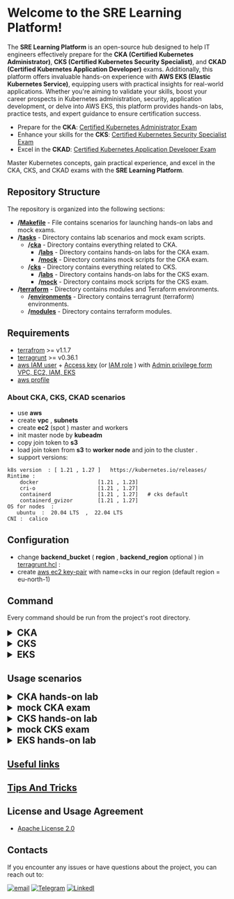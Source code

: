 # Welcome to the SRE Learning Platform!

The **SRE Learning Platform** is an open-source hub designed to help IT engineers effectively prepare for the **CKA (Certified Kubernetes Administrator)**, **CKS (Certified Kubernetes Security Specialist)**, and **CKAD (Certified Kubernetes Application Developer)** exams. Additionally, this platform offers invaluable hands-on experience with **AWS EKS (Elastic Kubernetes Service)**, equipping users with practical insights for real-world applications. Whether you're aiming to validate your skills, boost your career prospects in Kubernetes administration, security, application development, or delve into AWS EKS, this platform provides hands-on labs, practice tests, and expert guidance to ensure certification success.

- Prepare for the **CKA**: [Certified Kubernetes Administrator Exam](https://training.linuxfoundation.org/certification/certified-kubernetes-administrator-cka/)
- Enhance your skills for the **CKS**: [Certified Kubernetes Security Specialist Exam](https://training.linuxfoundation.org/certification/certified-kubernetes-security-specialist/)
- Excel in the **CKAD**: [Certified Kubernetes Application Developer Exam](https://training.linuxfoundation.org/certification/certified-kubernetes-application-developer-ckad/)

Master Kubernetes concepts, gain practical experience, and excel in the CKA, CKS, and CKAD exams with the **SRE Learning Platform**.


## Repository Structure

The repository is organized into the following sections:

- **/[Makefile](Makefile)** - File contains scenarios for launching hands-on labs and mock exams.
- **/[tasks](tasks)** - Directory contains lab scenarios and mock exam scripts.
  - **/[cka](tasks%2Fcka)** - Directory contains everything related to CKA.
    - **/[labs](tasks%2Fcka%2Flabs)**  - Directory  contains hands-on labs for the CKA exam.
    - **/[mock](tasks%2Fcka%2Fmock)**  - Directory contains mock scripts for the CKA exam.
  - **/[cks](tasks%2Fcks)** - Directory contains everything related to CKS.
    - **/[labs](tasks%2Fcks%2Flabs)**  - Directory contains hands-on labs for the CKS exam.
    - **/[mock](tasks%2Fcks%2Fmock)**  - Directory contains mock scripts for the CKS exam.
- **/[terraform](terraform)** - Directory contains  modules and Terraform environments.
  - **/[environments](terraform%2Fenvironments)** - Directory contains terragrunt (terraform) environments.
  - **/[modules](terraform%2Fmodules)** - Directory contains terraform modules.

## Requirements
- [terrafrom](https://developer.hashicorp.com/terraform/tutorials/aws-get-started/install-cli)  >= v1.1.7
- [terragrunt](https://terragrunt.gruntwork.io/docs/getting-started/install/) >= v0.36.1
- [aws IAM user](https://docs.aws.amazon.com/IAM/latest/UserGuide/id_users_create.html)  + [Access key](https://docs.aws.amazon.com/IAM/latest/UserGuide/id_credentials_access-keys.html)  (or [IAM role](https://docs.aws.amazon.com/IAM/latest/UserGuide/id_roles.html) ) with  [Admin privilege  form VPC, EC2, IAM, EKS](https://docs.aws.amazon.com/IAM/latest/UserGuide/access_policies.html)
- [aws profile](https://docs.aws.amazon.com/cli/latest/userguide/cli-configure-files.html)


### About CKA, CKS, CKAD scenarios
- use **aws**
- create **vpc** , **subnets**
- create  **ec2** (spot ) master and workers
- init master node by **kubeadm**
- copy join token to **s3**
- load   join token  from **s3** to **worker node** and join to the cluster .
- support versions:
````
k8s version  : [ 1.21 , 1.27 ]   https://kubernetes.io/releases/
Rintime :
    docker                   [1.21 , 1.23]
    cri-o                    [1.21 , 1.27]
    containerd               [1.21 , 1.27]   # cks default
    containerd_gvizor        [1.21 , 1.27]
OS for nodes  :
   ubuntu  :  20.04 LTS  ,  22.04 LTS
CNI :  calico
````

## Configuration
- change  **backend_bucket** ( **region** , **backend_region**  optional ) in [terragrunt.hcl](terraform%2Fenvironments%2Fterragrunt.hcl#L4) :
- create  [aws ec2 key-pair](https://docs.aws.amazon.com/AWSEC2/latest/UserGuide/create-key-pairs.html) with name=cks  in our region (default region = eu-north-1)


## Command
Every command should be run from the project's root directory.
<details>
  <summary style="font-weight: bold; font-size: 1.5em;">CKA</summary>

- ``make run_cka_vpc``  - create vpc for CKA hands-on labs
- ``TASK=01 make run_cka_k8s_task`` - create cka [hands-on labs](tasks%2Fcka%2Flabs)  [number 01](tasks%2Fcka%2Flabs%2F01)
- ``make delete_cka_k8s`` - delete cka hands-on labs
- ``make delete_cka_vpc`` - delete vpc for CKA hands-on labs
- ``TASK=01 make run_cka_k8s_mock`` - create mock  CKA exam [number 01](tasks%2Fcka%2Fmock%2F01)
- ``make delete_cka_k8s_mock`` - delete mock  CKA exam
</details>

<details>
  <summary style="font-weight: bold; font-size: 1.5em;">CKS</summary>

- ``make run_cks_vpc``  - create vpc for CKS hands-on labs
- ``TASK=10 make run_cks_k8s_task`` - create cks [hands-on labs](tasks%2Fcks%2Flabs)  [number 10](tasks%2Fcks%2Flabs%2F10)
- ``make delete_cks_k8s`` - delete cks hands-on labs
- ``make delete_cks_vpc`` - delete vpc for CKS hands-on labs
- ``TASK=01 make run_cks_k8s_mock`` - create mock  CKS exam [number 01](tasks%2Fcks%2Fmock%2F01)
- ``make delete_cks_k8s_mock`` - delete mock  CKS exam
</details>

<details>
  <summary style="font-weight: bold; font-size: 1.5em;">EKS</summary>

- ``TASK={lab_number} make run_eks_task`` create hands-on lab
- ``make delete_eks_task`` delete eks lab cluster
</details>

## Usage scenarios
<details>
  <summary style="font-weight: bold; font-size: 1.5em;">CKA hands-on lab</summary>

- create vpc for CKA hands-on labs ``make run_cka_vpc``
- choose [a hands-on lab](tasks%2Fcka%2Flabs) number
- change **ami_id** in ``{lab_number}/scripts/terragrunt.hcl``  if you changed **region**
- create cka lab cluster ``TASK={lab_number} make run_cka_k8s_task``
- find {master_external_ip} in terraform output
- log in to master node via ssh  ``ssh ubuntu@{master_external_ip} -i {key}``
- check init logs `` tail -f /var/log/cloud-init-output.log ``
- read lab descriptions in ``{lab_number}/README.MD``
- check solution in ``{lab_number}/SOLUTION.MD``
- delete cka lab cluster ``make delete_cka_k8s_task``
- clean cka lab cluster ``.terraform`` folder  ``make clean_cka_k8s ``
</details>

<details>
  <summary style="font-weight: bold; font-size: 1.5em;">mock CKA exam</summary>

- choose [a mock exam](tasks%2Fcka%2Fmock) number
- change **ami_id** in ``{mock_number}/env.hcl``  if you changed **region**
- change instance type from ``spot`` to ``on-demand`` in  ``{mock_number}/env.hcl`` if you need
- create mock  CKA exam ``TASK={mock_number} make run_cka_k8s_mock``
- find ``worker_pc_ip`` in ``terraform output``
- connect to ``worker_pc_ip``  with your ssh key and user ``ubuntu``
- open questions list ``{mock_number}/README.MD`` and do tasks
- use ``ssh  {kubernetes_nodename}`` from  work pc to connect to node
- run ``time_left`` on work pc to check time
- run ``check_result`` on work pc to check result
- delete mock  CKA exam `make delete_cka_k8s_mock`
- find exam solutions  in ``{mock_number}/worker/files/solutions)``
- find  exam tests in ``{mock_number}/worker/files/tests.bats)``
</details>


<details>
  <summary style="font-weight: bold; font-size: 1.5em;">CKS hands-on lab</summary>

- create vpc for CKA hands-on labs ``make run_cks_vpc``
- choose [a hands-on lab](tasks%2Fcks%2Flabs) number
- change **ami_id** in ``{lab_number}/scripts/terragrunt.hcl`` if you changed **region**
- create cka lab cluster ``TASK={lab_number} make run_cks_k8s_task``
- find {master_external_ip} in terraform output
- log in to master node via ssh  ``ssh ubuntu@{master_external_ip} -i {key}``
- check init logs `` tail -f /var/log/cloud-init-output.log ``
- read lab descriptions in ``{lab_number}/README.MD``
- check solution in ``{lab_number}/SOLUTION.MD``
- delete cks lab cluster ``make delete_cks_k8s_task``
- clean cks lab cluster ``.terraform`` folder  ``make clean_cks_k8s ``
</details>

<details>
  <summary style="font-weight: bold; font-size: 1.5em;">mock CKS exam</summary>

### mock  CKS exam
- choose [a mock exam](tasks%2Fcks%2Fmock) number
- change **ami_id** in ``{mock_number}/env.hcl`` if you changed **region**
- change instance type from ``spot`` to ``on-demand`` in  ``{mock_number}/env.hcl`` if you need
- create mock  CKA exam ``TASK={mock_number} make run_cks_k8s_mock``
- find ``worker_pc_ip`` in ``terraform output``
- connect to ``worker_pc_ip``  with your ssh key and user ``ubuntu``
- open questions list ``{mock_number}/README.MD`` and do tasks
- use ``ssh  {kubernetes_nodename}`` from  work pc to connect to node
- run ``time_left`` on work pc to check time
- run ``check_result`` on work pc to check result
- delete mock  CKA exam `make delete_cks_k8s_mock`
- find exam solutions in ``{mock_number}/worker/files/solutions``
- find exam tests in ``{mock_number}/worker/files/tests.bats``
</details>

<details>
  <summary style="font-weight: bold; font-size: 1.5em;">EKS hands-on lab</summary>

- choose [labs](tasks%2Feks%2Flabs)  number
- create hands-on lab `` TASK={lab_number} make run_eks_task ``
- find ``worker_pc_ip`` in ``terraform output``
- log in to worker_pc node via ssh  ``ssh ubuntu@{worker_pc_ip} -i {key}``
- read lab descriptions in ``{lab_number}/README.MD``
- check solution in ``{lab_number}/SOLUTION.MD``
- delete eks lab cluster ``make delete_eks_task``
</details>

## [Useful links](docs%2Flinks.MD)

## [Tips And Tricks](docs%2Ftips_tricks.MD)

## License and Usage Agreement
- [Apache License 2.0](LICENSE)

## Contacts

If you encounter any issues or have questions about the project, you can reach out to:

[![email](https://badgen.net/badge/icon/email?icon=email&label)](mailto:viktoruj@gmail.com) [![Telegram](https://badgen.net/badge/icon/telegram?icon=telegram&label)](https://t.me/viktor_uj) [![LinkedI](https://badgen.net/badge/icon/linkedin?icon=linkedin&label)](https://www.linkedin.com/in/viktar-mikalayeu-mns)
